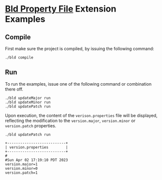 # [Bld Property File](https://github.com/rife2/bld-property-file) Extension Examples

## Compile

First make sure the project is compiled, by issuing the following command:

```shell
./bld compile
```
## Run

To run the examples, issue one of the following command or combination there off.

```shell
./bld updateMajor run
./bld updateMinor run
./bld updatePatch run
```
Upon execution, the content of the `verison.properties` file will be displayed, reflecting the modification to the
`version.major`, `version.minor` or `version.patch` properties.

```shell
./bld updatePatch run
```

```shell
+---------------------------+
| version.properties        |
+---------------------------+
#
#Sun Apr 02 17:19:10 PDT 2023
version.major=1
version.minor=0
version.patch=1
```
